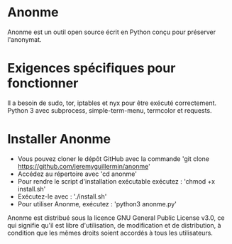 # Anonme

Anonme est un outil open source écrit en Python conçu pour préserver l'anonymat.

# Exigences spécifiques pour fonctionner 
Il a besoin de sudo, tor, iptables et nyx pour être exécuté correctement. Python 3 avec subprocess, simple-term-menu, termcolor et requests.

# Installer Anonme
* Vous pouvez cloner le dépôt GitHub avec la commande 'git clone https://github.com/jeremyguillermin/anonme'
* Accédez au répertoire avec 'cd anonme' 
* Pour rendre le script d'installation exécutable exécutez : 'chmod +x install.sh' 
* Exécutez-le avec : './install.sh'
* Pour utiliser Anonme, exécutez : 'python3 anonme.py'

Anonme est distribué sous la licence GNU General Public License v3.0, ce qui signifie qu'il est libre d'utilisation, de modification et de distribution, à condition que les mêmes droits soient accordés à tous les utilisateurs.
